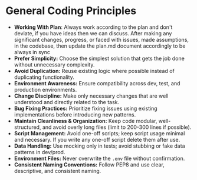 # General Coding Principles

- **Working With Plan**: Always work according to the plan and don't deviate, if you have ideas then we can discuss. After making any significant changes, progress, or faced with issues, made assumptions, in the codebase, then update the plan.md document accordingly to be always in sync
- **Prefer Simplicity:** Choose the simplest solution that gets the job done without unnecessary complexity.
- **Avoid Duplication:** Reuse existing logic where possible instead of duplicating functionality.
- **Environment Awareness:** Ensure compatibility across dev, test, and production environments.
- **Change Discipline:** Make only necessary changes that are well understood and directly related to the task.
- **Bug Fixing Practices:** Prioritize fixing issues using existing implementations before introducing new patterns.
- **Maintain Cleanliness & Organization:** Keep code modular, well-structured, and avoid overly long files (limit to 200-300 lines if possible).
- **Script Management:** Avoid one-off scripts; keep script usage minimal and necessary. If you write any one-off script delete them after use.
- **Data Handling:** Use mocking only in tests; avoid stubbing or fake data patterns in dev/prod.
- **Environment Files:** Never overwrite the `.env` file without confirmation.
- **Consistent Naming Conventions:** Follow PEP8 and use clear, descriptive, and consistent naming.
